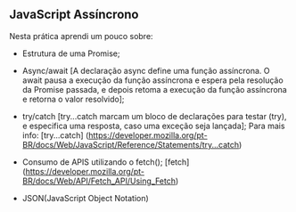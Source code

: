 ## JavaScript Assíncrono

Nesta prática aprendi um pouco sobre:

- Estrutura de uma Promise;

- Async/await [A declaração async define uma função assíncrona. O await pausa a execução da função assíncrona e espera pela resolução da Promise passada, e depois retoma a execução da função assíncrona e retorna o valor resolvido];

- try/catch [try...catch marcam um bloco de declarações para testar (try),  e especifica uma resposta, caso uma exceção seja lançada];
Para mais info: [try...catch] (https://developer.mozilla.org/pt-BR/docs/Web/JavaScript/Reference/Statements/try...catch)

- Consumo de APIS utilizando o fetch(); [fetch] (https://developer.mozilla.org/pt-BR/docs/Web/API/Fetch_API/Using_Fetch)

- JSON(JavaScript Object Notation)
